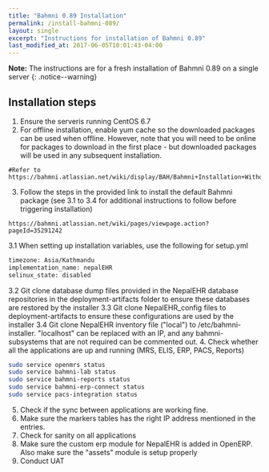 ```yaml
---
title: "Bahmni 0.89 Installation"
permalink: /install-bahmni-089/
layout: single
excerpt: "Instructions for installation of Bahmni 0.89"
last_modified_at: 2017-06-05T10:01:43-04:00
---
```


**Note:** The instructions are for a fresh installation of Bahmni 0.89 on a single server
{: .notice--warning}

## Installation steps
1. Ensure the serveris  running CentOS 6.7
2. For offline installation, enable yum cache so the downloaded packages can be used when offline. However, note that you will need to be online for packages to download in the first place - but downloaded packages will be used in any subsequent installation.
```
#Refer to 
https://bahmni.atlassian.net/wiki/display/BAH/Bahmni+Installation+Without+Internet)
```
3. Follow the steps in the provided link to install the default Bahmni package (see 3.1 to 3.4 for additional instructions to follow before triggering installation)
```
https://bahmni.atlassian.net/wiki/pages/viewpage.action?pageId=35291242
```
3.1 When setting up installation variables, use the following for setup.yml
```bash
timezone: Asia/Kathmandu
implementation_name: nepalEHR
selinux_state: disabled
```
3.2 Git clone database dump files provided in the NepalEHR database repositories in the deployment-artifacts folder to ensure these databases are restored by the installer
3.3 Git clone NepalEHR_config files to deployment-artifacts to ensure these configurations are used by the installer
3.4 Git clone NepalEHR inventory file ("local") to /etc/bahmni-installer. "localhost" can be replaced with an IP, and any bahmni-subsystems that are not required can be commented out.
4. Check whether all the applications are up and running (MRS, ELIS, ERP, PACS, Reports)
```bash
sudo service openmrs status
sudo service bahmni-lab status
sudo service bahmni-reports status
sudo service bahmni-erp-connect status
sudo service pacs-integration status
```
5. Check if the sync between applications are working fine.
6. Make sure the markers tables has the right IP address mentioned in the entries.
7. Check for sanity on all applications
8. Make sure the custom erp module for NepalEHR is added in OpenERP. Also make sure the "assets" module is setup properly
9. Conduct UAT